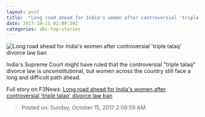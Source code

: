 ```yaml
---
layout: post
title:  "Long road ahead for India's women after controversial 'triple talaq' divorce law ban"
date: 2017-10-15 02:09:59Z
categories: abc-top-stories
---
```


![Long road ahead for India's women after controversial 'triple talaq' divorce law ban](http://www.abc.net.au/news/image/9040346-1x1-700x700.jpg)

India's Supreme Court might have ruled that the controversial "triple talaq" divorce law is unconstitutional, but women across the country still face a long and difficult path ahead.


Full story on F3News: [Long road ahead for India's women after controversial 'triple talaq' divorce law ban](http://www.f3nws.com/n/tXQsvF)

> Posted on: Sunday, October 15, 2017 2:09:59 AM
